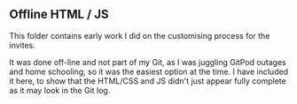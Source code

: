 ## Offline HTML / JS

This folder contains early work I did on the customising process for the invites.

It was done off-line and not part of my Git, as I was juggling GitPod outages and home schooling, so it was the easiest option at the time.  I have included it here, to show that the HTML/CSS and JS didn't just appear fully complete as it may look in the Git log.
